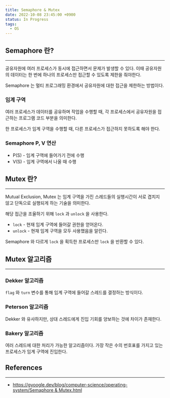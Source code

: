 ```yaml
---
title: Semaphore & Mutex
date: 2022-10-08 23:45:00 +0900
status: In Progress
tags:
  - OS
---
```


## Semaphore 란?

---

공유자원에 여러 프로세스가 동시에 접근하면서 문제가 발생할 수 있다. 이때 공유자원의 데이터는 한 번에 하나의 프로세스만 접근할 수 있도록 제한을 줘야한다.

Semaphore 는 멀티 프로그래밍 환경에서 공유자원에 대한 접근을 제한하는 방법이다.

### 임계 구역

여러 프로세스가 데이터를 공유하며 작업을 수행할 때, 각 프로세스에서 공유자원을 접근하는 프로그램 코드 부분을 의미한다.

한 프로세스가 임계 구역을 수행할 때, 다른 프로세스가 접근하지 못하도록 해야 한다.

### Semaphore P, V 연산

- P(S) - 임계 구역에 들어가기 전에 수행
- V(S) - 임계 구역에서 나올 때 수행

## Mutex 란?

---

Mutual Exclusion, Mutex 는 임계 구역을 가진 스레드들의 실행시간이 서로 겹치지 않고 단독으로 실행되게 하는 기술을 의미한다.

해당 접근을 조율하기 위해 `lock` 과 `unlock` 을 사용한다.

- `lock` - 현재 임계 구역에 들어갈 권한을 얻어온다.
- `unlock` - 현재 임계 구역을 모두 사용했음을 알린다.

Semaphore 와 다르게 `lock` 을 획득한 프로세스만 `lock` 을 반환할 수 있다.

## Mutex 알고리즘

---

### Dekker 알고리즘

`flag` 와 `turn` 변수를 통해 임계 구역에 들어갈 스레드를 결정하는 방식이다.

### Peterson 알고리즘

Dekker 와 유사하지만, 상대 스레드에게 진입 기회를 양보하는 것에 차이가 존재한다.

### Bakery 알고리즘

여러 스레드에 대한 처리가 가능한 알고리즘이다. 가장 작은 수의 번호표를 가지고 있는 프로세스가 임계 구역에 진입한다.

## References

---

- [https://gyoogle.dev/blog/computer-science/operating-system/Semaphore & Mutex.html](https://gyoogle.dev/blog/computer-science/operating-system/Semaphore%20&%20Mutex.html)
